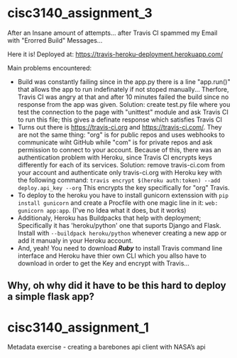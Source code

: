 # cisc3140_assignment_3
After an Insane amount of attempts... after Travis CI spammed my Email with "Erorred Build" Messages...

Here it is! Deployed at: https://travis-heroku-deployment.herokuapp.com/

Main problems encountered:
* Build was constantly failing since in the app.py there is a line "app.run()" that allows the app to run indefinately if not stoped manually... Therfore, Travis CI was angry at that and after 10 minutes failed the build since no response from the app was given. Solution: create test.py file where you test the connection to the page with "unittest" module and ask Travis CI to run this file; this gives a definate response which satisfies Travis CI  
* Turns out there is https://travis-ci.org and https://travis-ci.com/. They are not the same thing: "org" is for public repos and uses webhooks to communicate wiht GitHub while "com" is for private repos and ask permission to connect to your account. Because of this, there was an authentication problem with Heroku, since Travis CI encrypts keys differently for each of its services. Solution: remove travis-ci.com from your account and authenticate only travis-ci.org with Heroku key with the following command: `travis encrypt $(heroku auth:token) --add deploy.api_key --org`  This encrypts the key specifically for "org" Travis.
* To deploy to the heroku you have to install gunicorn extenssion with `pip install gunicorn` and create a Procfile with one magic line in it: `web: gunicorn app:app`. (I've no Idea what it does, but it works)
* Additionaly, Heroku has Buildpacks that help with deployment; Specifically it has 'heroku/python' one that suports Django and Flask. Install with `--buildpack heroku/python` whenever creating a new app or add it manualy in your Heroku account.
* And, yeah! You need to download ***Ruby*** to install Travis command line interface and Heroku have thier own CLI which you allso have to download in order to get the Key and encrypt with Travis... 

## Why, oh why did it have to be this hard to deploy a simple flask app?

# cisc3140_assignment_1
Metadata exercise - creating a barebones api client with NASA’s api
